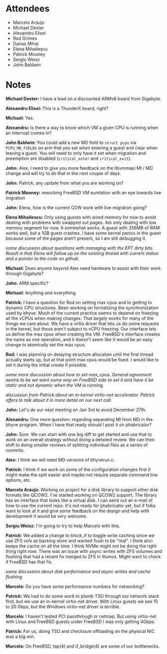 # Attendees

- Marcelo Araujo
- Michael Dexter
- Alexandru Elisei
- Rod Grimes
- Darius Mihai
- Elena Mihailescu
- Patrick Mooney
- Sergiu Weisz
- John Baldwin

# Notes

**Michael Dexter:** I have a lead on a discounted ARMv8 board from
Gigabyte.

**Alexandru Elisei:** This is a ThunderX board, right?

**Michael:** Yes.

**Alexandru:** Is there a way to know which VM a given CPU is running
when an interrupt comes in?

**John Baldwin:** You could add a new MD field to `struct pcpu` via
`PCPU_MD_FIELDS` on arm that you set when entering a guest and clear
when leaving a guest.  You will need to only have it set when
migration and preemption are disabled (`critical_enter` and
`critical_exit`).

**John:** Alex, I need to give you more feedback on the libvmmapi MI /
MD change and will try to do that in the next couple of days.

**John:** Patrick, any update from what you are working on?

**Patrick Mooney:** reworking FreeBSD VM eumlation with an eye towards
live migration

**John:** Elena, how is the current COW work with live migration
going?

**Elena Mihailescu:** Only using guests with wired memory for now to
avoid dealing with problems with swapped out pages.  Am only dealing
with low memory segment for now.  It somewhat works.  A guest with
256MB of RAM works well, but a 1GB guest crashes.  I have some kernel
panics in the guest because some of the pages aren't present, so I am
still debugging it.

*some discussion about questions with managing with the EPT dirty
bits.  Result is that Elena will follow up on the existing thread with
current status and a pointer to the code on github.*

**Michael:** Does anyone beyond Alex need hardware to assist with
their work through Gigabyte?

**John:** ARM specific?

**Michael:** Anything and everything.

**Patrick:** I have a question for Rod on setting max cpus and to
getting to dynamic CPU structures.  Been working on formalizing the
synchronization used by bhyve.  Much of the current practice seems to
depend on freezing all the vCPUs when making changes.  That largely
works for many of the things we care about.  We have a virtio driver
that lets us do some requests in the kernel, but those aren't subject
to vCPU freezing.  Our interface lets us define the max cpus when
creating the VM.  FreeBSD's interface creates the name as one
operation, and it doesn't seem like it would be an easy change to
atomically set the max cpus.

**Rod:** I was planning on delaying structure allocation until the
first thread actually starts up, but at that point max cpus would be
fixed.  I would like to set it during the initial create if possible.

*some more discussion about how to set max_cpus.  General agreement
seems to be we want some way on FreeBSD side to set it and have it be
static and not dynamic when the VM is running.*

*discussion from Patrick about an in-kernel virtio-net accelerator.
Patrick offers to talk about it in more detail on our next call.*

**John:** Let's do our next meeting on Jan 3rd to avoid December 27th.

**Alexandru:** One more question: regarding separating MI from MD in
the bhyve program.  When I have that ready should I post it on
phabricator?

**John:** Sure.  We can start with one big diff to get started and use
that to work on an overall strategy without doing a detailed review.
We can then shift to doing smaller reviews of splitting individual
files as a series of commits.

**Alex:** I think we will need MD versions of bhyverun.c.

**Patrick:** I think if we work on some of the configuration changes
first it might make the split easier and maybe not require separate
command line options, etc.

**Marcelo Araujo:** Working on project for a disk library to support
other disk formats like QCOW2.  I've started working on QCOW2 support.
The library has an interface that looks like a virtual disk.  I can
send out an e-mail of how to use the current repo.  It's not ready for
phabricator yet, but if folks want to look at it and give some
feedback on the design and help with development it would be very
welcome.

**Sergiu Weisz:** I'm going to try to help Marcelo with this.

**Patrick:** We added a change to block_if to toggle write caching
since we use ZFS vols as backing store and wanted flush to be "real".
I think ahci keeps the cache on all the time.  I think NVMe might not
be doing the right thing right now.  There was an issue with async
writes with ZFS volumes and flushing that had a recent fix merged to
ZFS in Illumos.  Might want to check if FreeBSD has that fix.

*some discussion about disk performance and async writes and cache
flushing*

**Marcelo:** Do you have some performance numbers for networking?

**Patrick:** We had to do some work to plumb TSO through our network
stack first, but we use an in-kernel virtio-net driver.  With Linux
guests we see 15 to 20 Gbps, but the Windows virtio-net driver is
terrible.

**Marcelo:** I haven't tested PCI passthrough or netmap.  But using
virtio-net with Linux and FreeBSD guests under FreeBSD I was only
getting 4Gbps.

**Patrick:** For us, doing TSO and checksum offloading on the physical
NIC was a big win.

**Marcelo:** On FreeBSD, tap(4) and if_bridge(4) are some of our
bottlenecks.

